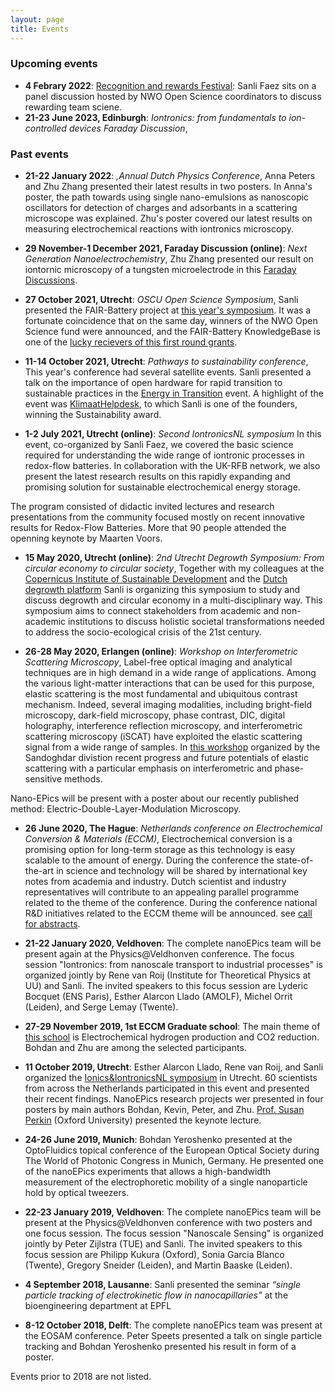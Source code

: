 ```yaml
---
layout: page
title: Events
---
```


### Upcoming events

* __4 Febrary 2022__: [Recognition and rewards Festival](https://live.letsgetdigital.com/2333-recognitionrewards/virtualevent/?tmp_token=eyJhbGciOiJIUzI1NiIsInR5cCI6IkpXVCJ9.eyJ1c2VyX2lkIjoiMjMzM1g1NiIsInVzZXJfY29kZSI6IjNINFUzUUJQIiwiZXhwIjoxNjc1MzM0NzI5LCJpc3MiOiJzY2FsZXNlcnZlci0xMTYiLCJpYXQiOjE2NDM3OTg3MjksInNraXBfbG9naW4iOmZhbHNlLCJsb2dfZHJ5cnVuIjpmYWxzZX0.xVPARmJ1BjtDThgJO3g0gTew2oV4iM3uzQAZhdzLcfU.): Sanli Faez sits on a panel discussion hosted by NWO Open Science coordinators to discuss rewarding team sciene.
* __21-23 June 2023, Edinburgh__: _Iontronics: from fundamentals to ion-controlled devices Faraday Discussion_,
 

### Past events

* __21-22 January 2022__: _,Annual Dutch Physics Conference_, Anna Peters and Zhu Zhang presented their latest results in two posters. In Anna's poster, the path towards using single nano-emulsions as nanoscopic oscillators for detection of charges and adsorbants in a scattering microscope was explained. Zhu's poster covered our latest results on measuring electrochemical reactions with iontronics microscopy.

* __29 November-1 December 2021, Faraday Discussion (online)__: _Next Generation Nanoelectrochemistry_, Zhu Zhang presented our result on iontornic microscopy of a tungsten microelectrode in this [Faraday Discussions](https://www.rsc.org/events/detail/43016/next-generation-nanoelectrochemistry-faraday-discussion).

* __27 October 2021, Utrecht__: _OSCU Open Science Symposium_, Sanli presented the FAIR-Battery project at [this year's symposium](https://openscience-utrecht.com/events/oscu-open-science-symposium-faculty-of-science/). It was a fortunate coincidence that on the same day, winners of the NWO Open Science fund were announced, and the FAIR-Battery KnowledgeBase is one of the [lucky recievers of this first round grants](https://www.nwo.nl/en/researchprogrammes/open-science/open-science-fund/open-science-fund-2021-awarded-grants). 

* __11-14 October 2021, Utrecht__: _Pathways to sustainability conference_, This year's conference had several satellite events. Sanli presented a talk on the importance of open hardware for rapid transition to sustainable practices in the [Energy in Transition](https://www.uu.nl/sites/default/files/There%20is%20money%20in%20climate%20change.pdf) event. A highlight of the event was [KlimaatHelpdesk](httpw://www.klimaathelpdesk.org), to which Sanli is one of the founders, winning the Sustainability award.

* __1-2 July 2021, Utrecht (online)__: _Second IontronicsNL symposium_
In this event, co-organized by Sanli Faez, we covered the basic science required for understanding the wide range of iontronic processes in redox-flow batteries. In collaboration with the UK-RFB network, we also present the latest research results on this rapidly expanding and promising solution for sustainable electrochemical energy storage.

The program consisted of didactic invited lectures and research presentations from the community focused mostly on recent innovative results for Redox-Flow Batteries. More that 90 people attended the openning keynote by Maarten Voors.

* __15 May 2020, Utrecht (online)__: _2nd Utrecht Degrowth Symposium: From circular economy to circular society_,
Together with my colleagues at the [Copernicus Institute of Sustainable Development](https://www.uu.nl/en/research/copernicus-institute-of-sustainable-development) and the [Dutch degrowth platform](http://www.ontgroei.nl/) Sanli is organizing this symposium to study and discuss degrowth and circular economy in a multi-disciplinary way. This symposium aims to connect stakeholders from academic and non-academic institutions to discuss holistic societal transformations needed to address the socio-ecological crisis of the 21st century.

* __26-28 May 2020, Erlangen (online)__:  _Workshop on Interferometric Scattering Microscopy_,
Label-free optical imaging and analytical techniques are in high demand in a wide range of applications. Among the various light-matter interactions that can be used for this purpose, elastic scattering is the most fundamental and ubiquitous contrast mechanism. Indeed, several imaging modalities, including bright-field microscopy, dark-field microscopy, phase contrast, DIC, digital holography, interference reflection microscopy, and interferometric scattering microscopy (iSCAT) have exploited the elastic scattering signal from a wide range of samples. In [this workshop](https://indico.mpl.mpg.de/event/7/overview) organized by the Sandoghdar divistion recent progress and future potentials of elastic scattering with a particular emphasis on interferometric and phase-sensitive methods. 

Nano-EPics will be present with a poster about our recently published method: Electric-Double-Layer-Modulation Microscopy.

* __26 June 2020, The Hague__:  _Netherlands conference on Electrochemical Conversion & Materials (ECCM)_,
Electrochemical conversion is a promising option for long-term storage as this technology is easy scalable to the amount of energy. During the conference the state-of-the-art in science and technology will be shared by international key notes from academia and industry. Dutch scientist and industry representatives will contribute to an appealing parallel programme related to the theme of the conference. During the conference national R&D initiatives related to the ECCM theme will be announced. see [call for abstracts](https://www.co2neutraalin2050.nl/netherlands-conference-on-electrochemical-conversion-26-june-2020/).


* __21-22 January 2020, Veldhoven__: The complete nanoEPics team will be present again at the Physics@Veldhonven conference. The focus session "Iontronics: from nanoscale transport to industrial processes" is organized jointly by Rene van Roij (Institute for Theoretical Physics at UU) and Sanli. The invited speakers to this focus session are Lyderic Bocquet (ENS Paris), Esther Alarcon Llado (AMOLF), Michel Orrit (Leiden), and Serge Lemay (Twente).

* __27-29 November 2019, 1st ECCM Graduate school__:
The main theme of [this school](https://www.co2neutraalin2050.nl/graduateschool2019/) is Electrochemical hydrogen production and CO2 reduction. Bohdan and Zhu are among the selected participants.

* __11 October 2019, Utrecht__:
Esther Alarcon Llado, Rene van Roij, and Sanli organized the [Ionics&IontronicsNL symposium](https://www.uu.nl/en/research/nanophotonics/news-events/iontronicsnl) in Utrecht. 60 scientists from across the Netherlands participated in this event and presented their recent findings. NanoEPics research projects wer presented in four posters by main authors Bohdan, Kevin, Peter, and Zhu. [Prof. Susan Perkin](http://research.chem.ox.ac.uk/susan-perkin.aspx) (Oxford University) presented the keynote lecture.

* __24-26 June 2019, Munich__: Bohdan Yeroshenko presented at the OptoFluidics topical conference of the European Optical Society during The World of Photonic Congress in Munich, Germany. He presented one of the nanoEPics experiments that allows a high-bandwidth measurement of the electrophoretic mobility of a single nanoparticle hold by optical tweezers.

* __22-23 January 2019, Veldhoven__: The complete nanoEPics team will be present at the Physics@Veldhonven conference with two posters and one focus session. The focus session "Nanoscale Sensing" is organized jointly by Peter Zijlstra (TUE) and Sanli. The invited speakers to this focus session are Philipp Kukura (Oxford), Sonia Garcia Blanco (Twente), Gregory Sneider (Leiden), and Martin Baaske (Leiden).

* __4 September 2018, Lausanne__: Sanli presented the seminar _“single particle tracking of electrokinetic flow in nanocapillaries”_ at the bioengineering department at EPFL
* __8-12 October 2018, Delft__: The complete nanoEPics team was present at the EOSAM conference. Peter Speets presented a talk on single particle tracking and Bohdan Yeroshenko presented his result in form of a poster.

Events prior to 2018 are not listed.